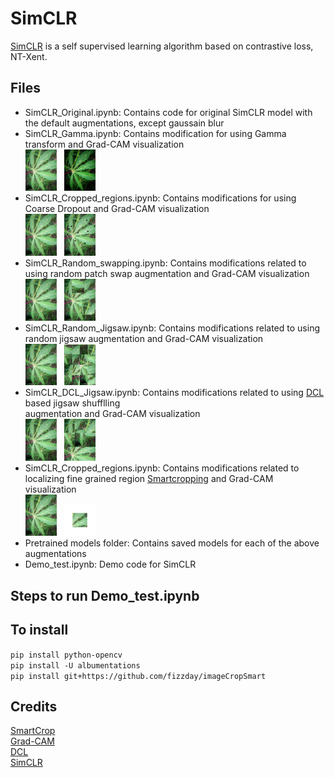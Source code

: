# SimCLR

[SimCLR](https://arxiv.org/abs/2002.05709) is a self supervised learning algorithm based on contrastive loss, NT-Xent.

## Files

- SimCLR_Original.ipynb: Contains code for original SimCLR model with the default augmentations, except gaussain blur
- SimCLR_Gamma.ipynb: Contains modification for using Gamma transform and Grad-CAM visualization <br/>
  <img src = "../images/train-cgm-651.jpg" class="center" alt = "cbb" width ="50" /> &nbsp; <img src = "../images/gamma_image.jpg" class="center" alt = "gamma" width ="50" /> &nbsp;
- SimCLR_Cropped_regions.ipynb: Contains modifications for using Coarse Dropout and Grad-CAM visualization <br/>
  <img src = "../images/train-cgm-651.jpg" class="center" alt = "cbb" width ="50" /> &nbsp; <img src = "../images/dropout_image.jpg" class="center" alt = "gamma" width ="50" /> &nbsp;
- SimCLR_Random_swapping.ipynb: Contains modifications related to using random patch swap augmentation and Grad-CAM visualization <br/>
 <img src = "../images/train-cgm-651.jpg" class="center" alt = "cbb" width ="50" /> &nbsp; <img src = "../images/swapped.jpg" class="center" alt = "gamma" width ="50" /> &nbsp;
- SimCLR_Random_Jigsaw.ipynb: Contains modifications related to using random jigsaw augmentation and Grad-CAM visualization <br/>
  <img src = "../images/train-cgm-651.jpg" class="center" alt = "cbb" width ="50" /> &nbsp; <img src = "../images/random_jigsaw.jpg" class="center" alt = "gamma" height="65" width ="50" /> &nbsp;
- SimCLR_DCL_Jigsaw.ipynb: Contains modifications related to using [DCL](https://openaccess.thecvf.com/content_CVPR_2019/papers/Chen_Destruction_and_Construction_Learning_for_Fine-Grained_Image_Recognition_CVPR_2019_paper.pdf) based jigsaw shufflling <br/> augmentation and Grad-CAM visualization <br/>
  <img src = "../images/train-cgm-651.jpg" class="center" alt = "cbb" width ="50" /> &nbsp; <img src = "../images/dcl_jigsaw.jpg" class="center" alt = "gamma" width ="50" /> &nbsp;
- SimCLR_Cropped_regions.ipynb: Contains modifications related to localizing fine grained region [Smartcropping](https://github.com/fizzday/imageCropSmart) and Grad-CAM visualization <br/>
  <img src = "../images/train-cgm-651.jpg" class="center" alt = "cbb" width ="50" /> &nbsp; <img src = "../images/whiter.jpg" class="center" alt = "gamma" width ="50" /> &nbsp;
- Pretrained models folder: Contains saved models for each of the above augmentations
- Demo_test.ipynb: Demo code for SimCLR

## Steps to run Demo_test.ipynb



## To install

`pip install python-opencv` <br/>
`pip install -U albumentations` <br/>
`pip install git+https://github.com/fizzday/imageCropSmart` <br/>
  
## Credits
 
[SmartCrop](https://github.com/fizzday/imageCropSmart) <br/>
[Grad-CAM](https://github.com/yaleCat/Grad-CAM-pytorch) <br/>
[DCL](https://github.com/JDAI-CV/DCL) <br/>
[SimCLR](https://github.com/ssumin6/SimCLR)<br/>
